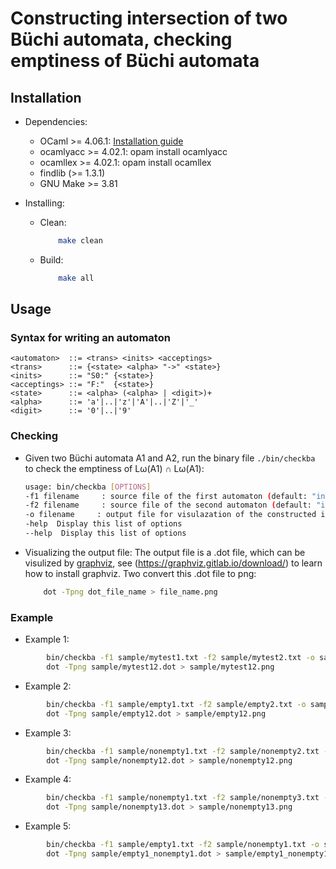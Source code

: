 # Constructing intersection of two Büchi automata, checking emptiness of Büchi automata

## Installation

* Dependencies:
  * OCaml >= 4.06.1: [Installation guide](https://ocaml.org/docs/install.html#Ubuntu)
  * ocamlyacc >= 4.02.1: opam install ocamlyacc
  * ocamllex >= 4.02.1: opam install ocamllex
  * findlib (>= 1.3.1)
  * GNU Make >= 3.81 

* Installing:
  * Clean:
    ```bash
        make clean
    ```
  * Build:
    ```bash
        make all
    ```

## Usage

### Syntax for writing an automaton

```bnf
<automaton>  ::= <trans> <inits> <acceptings>
<trans>      ::= {<state> <alpha> "->" <state>}
<inits>      ::= "S0:" {<state>}
<acceptings> ::= "F:"  {<state>}
<state>      ::= <alpha> (<alpha> | <digit>)+
<alpha>      ::= 'a'|..|'z'|'A'|..|'Z'|'_'
<digit>      ::= '0'|..|'9'
```

### Checking

* Given two Büchi automata A1 and A2, run the binary file `./bin/checkba` to check the emptiness of Lω(A1) ∩ Lω(A1):

    ```bash
    usage: bin/checkba [OPTIONS]
    -f1 filename     : source file of the first automaton (default: "input1.txt")
    -f2 filename     : source file of the second automaton (default: "input2.txt")
    -o filename     : output file for visulazation of the constructed intersection Büchi automaton (default: none)
    -help  Display this list of options
    --help  Display this list of options
    ```

* Visualizing the output file: The output file is a .dot file, which can be visulized by [graphviz](https://graphviz.gitlab.io), see (https://graphviz.gitlab.io/download/) to learn how to install graphviz. Two convert this .dot file to png:

    ```bash
        dot -Tpng dot_file_name > file_name.png
    ```

### Example

* Example 1:

```bash
        bin/checkba -f1 sample/mytest1.txt -f2 sample/mytest2.txt -o sample/mytest12.dot
        dot -Tpng sample/mytest12.dot > sample/mytest12.png
```

* Example 2:

```bash
        bin/checkba -f1 sample/empty1.txt -f2 sample/empty2.txt -o sample/empty12.dot
        dot -Tpng sample/empty12.dot > sample/empty12.png
```

* Example 3:

```bash
        bin/checkba -f1 sample/nonempty1.txt -f2 sample/nonempty2.txt -o sample/nonempty12.dot
        dot -Tpng sample/nonempty12.dot > sample/nonempty12.png
```

* Example 4:

```bash
        bin/checkba -f1 sample/nonempty1.txt -f2 sample/nonempty3.txt -o sample/nonempty13.dot
        dot -Tpng sample/nonempty13.dot > sample/nonempty13.png
```

* Example 5:

```bash
        bin/checkba -f1 sample/empty1.txt -f2 sample/nonempty1.txt -o sample/empty1_nonempty1.dot
        dot -Tpng sample/empty1_nonempty1.dot > sample/empty1_nonempty1.png
```